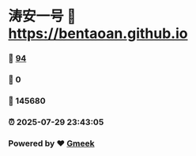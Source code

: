 # 涛安一号 :link: https://bentaoan.github.io 
### :page_facing_up: [94](https://bentaoan.github.io/tag.html) 
### :speech_balloon: 0 
### :hibiscus: 145680 
### :alarm_clock: 2025-07-29 23:43:05 
### Powered by :heart: [Gmeek](https://github.com/Meekdai/Gmeek)

